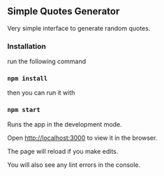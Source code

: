 ## Simple Quotes Generator

Very simple interface to generate random quotes.


### Installation

run the following command

### `npm install`


then you can run it with 

### `npm start`
  

Runs the app in the development mode.<br  />

Open [http://localhost:3000](http://localhost:3000) to view it in the browser.

  

The page will reload if you make edits.<br  />

You will also see any lint errors in the console.